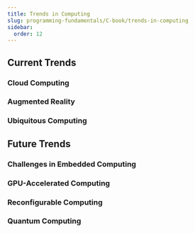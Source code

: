 ```yaml
---
title: Trends in Computing
slug: programming-fundamentals/C-book/trends-in-computing
sidebar:
  order: 12
---
```


## Current Trends

### Cloud Computing

### Augmented Reality

### Ubiquitous Computing

## Future Trends

### Challenges in Embedded Computing

### GPU-Accelerated Computing

### Reconfigurable Computing

### Quantum Computing
